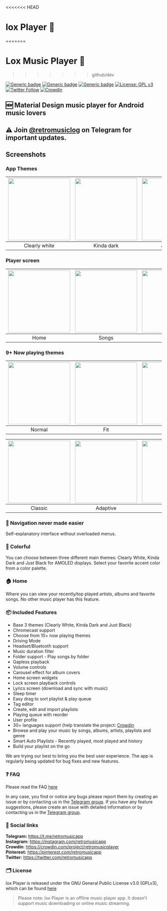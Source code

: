 <<<<<<< HEAD
# lox Player 🎵
=======
# Lox Music Player 🎵
>>>>>>> github/dev

[![Generic badge](https://img.shields.io/badge/Platform-Android-green.svg)](https://github.com/RetroMusicPlayer/RetroMusicPlayer)
[![Generic badge](https://img.shields.io/badge/minSdkVersion-21-green.svg)](https://github.com/RetroMusicPlayer/RetroMusicPlayer)
[![Generic badge](https://img.shields.io/badge/Download-Google_Play-green.svg)](https://play.google.com/store/apps/details?id=com.caren.music&hl=en_IN)
[![License: GPL v3](https://img.shields.io/badge/License-GPL%20v3-blue.svg)](https://github.com/RetroMusicPlayer/RetroMusicPlayer/blob/master/LICENSE.md)
[![Twitter Follow](https://img.shields.io/twitter/follow/retromusicapp?style=social)](https://twitter.com/retromusicapp)
[![Crowdin](https://badges.crowdin.net/retromusicplayer/localized.svg)](https://crowdin.com/project/retromusicplayer)

## 🆕 Material Design music player for Android music lovers 

## ⚠ Join [@retromusiclog](https://t.me/retromusiclog) on Telegram for important updates.

## Screenshots
### App Themes
| <img src="screenshots/home.jpeg" width="200"/> | <img src="screenshots/home_dark.jpeg" width="200"/> | <img src="screenshots/home_black.jpeg" width="200"/> |
|:---:|:---:|:---:|
|Clearly white| Kinda dark | Just black|

### Player screen
| <img src="screenshots/home.jpeg" width="200"/>| <img src="screenshots/list.jpeg" width="200"/>| <img src="screenshots/albums.jpeg" width="200"/>| <img src="screenshots/settings.jpeg" width="200"/>|
|:---:|:---:|:---:|:---:|
| Home | Songs | Albums | Settings |

### 9+ Now playing themes
 
| <img src="screenshots/np_normal.jpeg" width="200"/>	|<img src="screenshots/np_fit.jpeg" width="200"/>|   <img src="screenshots/np_flat.jpeg" width="200"/>  	|    <img src="screenshots/np_color.jpeg" width="200"/> 	|     <img src="screenshots/np_material.jpeg" width="200"/>	|
|:-----:	|:-----:	|:-----:	|:-----:	|:-----:	|
| Normal 	| Fit 	| Flat 	| Color 	| Material 	|

| <img src="screenshots/no_classic.jpeg" width="200"/>	|<img src="screenshots/np_adaptive.jpeg" width="200"/>|   <img src="screenshots/np_blur.jpeg" width="200"/>  	|    <img src="screenshots/np_tiny.jpeg" width="200"/> 	|     <img src="screenshots/np_peak.jpeg" width="200"/>	|
|:-----:	|:-----:	|:-----:	|:-----:	|:-----:	|
| Classic 	| Adaptive 	| Blur 	| Tiny 	| Peak 	|

### 🧭 Navigation never made easier 
Self-explanatory interface without overloaded menus.

### 🎨 Colorful
You can choose between three different main themes: Clearly White, Kinda
Dark and Just Black for AMOLED displays. Select your favorite accent
color from a color palette.

### 🏠 Home
Where you can view your recently/top played artists, albums and
favorite songs. No other music player has this feature.

### 📦 Included Features
-  Base 3 themes (Clearly White, Kinda Dark and Just Black)
-  Chromecast support
-  Choose from 10+ now playing themes
-  Driving Mode
-  Headset/Bluetooth support
-  Music duration filter
-  Folder support - Play songs by folder
-  Gapless playback
-  Volume controls
-  Carousel effect for album covers
-  Home screen widgets
-  Lock screen playback controls
-  Lyrics screen (download and sync with music)
-  Sleep timer
-  Easy drag to sort playlist & play queue
-  Tag editor
-  Create, edit and import playlists
-  Playing queue with reorder
-  User profile
-  30+ languages support (help translate the project: [Crowdin](https://crowdin.com/project/retromusicplayer)
-  Browse and play your music by songs, albums, artists, playlists and
  genre
-  Smart Auto Playlists - Recently played, most played and history
-  Build your playlist on the go


We are trying our best to bring you the best user experience. The app is regularly being updated for bug fixes and new features.

### ❓ FAQ
Please read the FAQ [here](https://retromusic.app/faq.html)

In any case, you find or notice any bugs please report them by creating an issue or by contacting us in the [Telegram group](https://t.me/retromusicapp).
If you have any feature suggestions, please create an issue with detailed information or by contacting us in the [Telegram group](https://t.me/retro_music_suggestion).

### 🔗 Social links
**Telegram:** https://t.me/retromusicapp <br>
**Instagram:** https://instagram.com/retromusicapp <br>
**Crowdin**: https://crowdin.com/project/retromusicplayer <br>
**Pinterest:** https://pinterest.com/retromusicapp <br>
**Twitter:** https://twitter.com/retromusicapp <br>

### 🗂️ License

lox Player is released under the GNU General Public License v3.0
(GPLv3), which can be found [here](LICENSE.md)


>Please note: lox Player is an offline music player app. It
>doesn't support music downloading or online music streaming.
